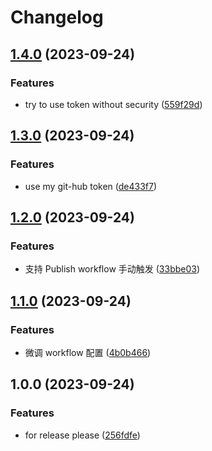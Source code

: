 # Changelog

## [1.4.0](https://github.com/xyy94813/github-actions-test/compare/v1.3.0...v1.4.0) (2023-09-24)


### Features

* try to use token without security ([559f29d](https://github.com/xyy94813/github-actions-test/commit/559f29dfb2afe1a3aaabe16e3be082ccfb2daeb8))

## [1.3.0](https://github.com/xyy94813/github-actions-test/compare/v1.2.0...v1.3.0) (2023-09-24)


### Features

* use my git-hub token ([de433f7](https://github.com/xyy94813/github-actions-test/commit/de433f7492166c9d420beb97f3ffeccd9ed36dbc))

## [1.2.0](https://github.com/xyy94813/github-actions-test/compare/v1.1.0...v1.2.0) (2023-09-24)


### Features

* 支持 Publish workflow 手动触发 ([33bbe03](https://github.com/xyy94813/github-actions-test/commit/33bbe031d38e458c9f0f620695d58a5b54256711))

## [1.1.0](https://github.com/xyy94813/github-actions-test/compare/v1.0.0...v1.1.0) (2023-09-24)


### Features

* 微调 workflow 配置 ([4b0b466](https://github.com/xyy94813/github-actions-test/commit/4b0b466879f27e12b9194dd21a01ba5404e2680b))

## 1.0.0 (2023-09-24)


### Features

* for release please ([256fdfe](https://github.com/xyy94813/github-actions-test/commit/256fdfeba445416642059c698580e78e58b161c3))
